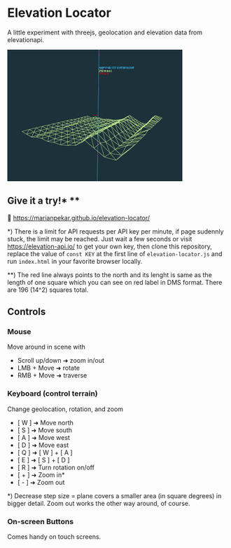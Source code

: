# Elevation Locator

A little experiment with threejs, geolocation and elevation data from elevationapi.

![](elevation-locator.gif)

## Give it a try!* **

🚀 https://marianpekar.github.io/elevation-locator/

*) There is a limit for API requests per API key per minute, if page sudennly stuck, the limit may be reached. 
Just wait a few seconds or visit https://elevation-api.io/ to get your own key, then clone this repository, replace the value of `const KEY` at the first line of `elevation-locator.js` and run `index.html` in your favorite browser locally. 

**) The red line always points to the north and its lenght is same as the length of one square which you can see on red label in DMS format. There are 196 (14^2) squares total.

## Controls

### Mouse

Move around in scene with

- Scroll up/down ➜ zoom in/out
- LMB + Move ➜ rotate
- RMB + Move ➜ traverse

### Keyboard (control terrain)

Change geolocation, rotation, and zoom

- [ W ] ➜ Move north
- [ S ] ➜ Move south
- [ A ] ➜ Move west
- [ D ] ➜ Move east
- [ Q ] ➜ [ W ] + [ A ]
- [ E ] ➜ [ S ] + [ D ]
- [ R ] ➜ Turn rotation on/off
- [ + ] ➜ Zoom in*
- [ - ] ➜ Zoom out

*) Decrease step size = plane covers a smaller area (in square degrees) in bigger detail. Zoom out works the other way around, of course.

### On-screen Buttons

Comes handy on touch screens.


